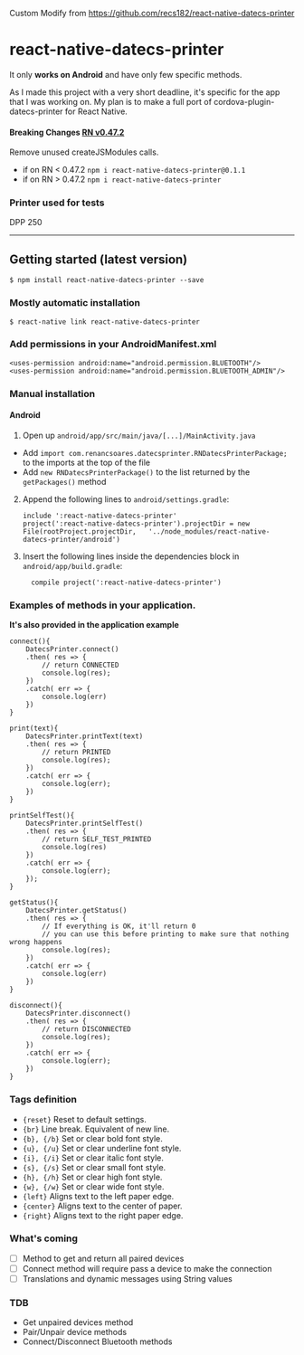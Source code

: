 Custom Modify from https://github.com/recs182/react-native-datecs-printer

# react-native-datecs-printer

It only **works on Android** and have only few specific methods.

As I made this project with a very short deadline, it's specific for the app that I was working on.
My plan is to make a full port of cordova-plugin-datecs-printer for React Native.

#### Breaking Changes [RN v0.47.2](https://github.com/facebook/react-native/releases/tag/v0.47.2)
Remove unused createJSModules calls.

- if on RN < 0.47.2 `npm i react-native-datecs-printer@0.1.1`
- if on RN > 0.47.2 `npm i react-native-datecs-printer`

### Printer used for tests
DPP 250

---

## Getting started (latest version)

`$ npm install react-native-datecs-printer --save`

### Mostly automatic installation

`$ react-native link react-native-datecs-printer`

### Add permissions in your AndroidManifest.xml
```
<uses-permission android:name="android.permission.BLUETOOTH"/>
<uses-permission android:name="android.permission.BLUETOOTH_ADMIN"/>
```

### Manual installation

#### Android

1. Open up `android/app/src/main/java/[...]/MainActivity.java`
  - Add `import com.renancsoares.datecsprinter.RNDatecsPrinterPackage;` to the imports at the top of the file
  - Add `new RNDatecsPrinterPackage()` to the list returned by the `getPackages()` method
2. Append the following lines to `android/settings.gradle`:
  	```
  	include ':react-native-datecs-printer'
  	project(':react-native-datecs-printer').projectDir = new File(rootProject.projectDir, 	'../node_modules/react-native-datecs-printer/android')
  	```
3. Insert the following lines inside the dependencies block in `android/app/build.gradle`:
  	```
      compile project(':react-native-datecs-printer')
  	```

### Examples of methods in your application.
**It's also provided in the application example**
```
connect(){
	DatecsPrinter.connect()
	.then( res => {
		// return CONNECTED
		console.log(res);
	})
	.catch( err => {
		console.log(err)
	})
}

print(text){
	DatecsPrinter.printText(text)
	.then( res => {
		// return PRINTED
		console.log(res);
	})
	.catch( err => {
		console.log(err);
	})
}

printSelfTest(){
	DatecsPrinter.printSelfTest()
	.then( res => {
		// return SELF_TEST_PRINTED
		console.log(res)
	})
	.catch( err => {
		console.log(err);
	});
}

getStatus(){
	DatecsPrinter.getStatus()
	.then( res => {
		// If everything is OK, it'll return 0
		// you can use this before printing to make sure that nothing wrong happens
		console.log(res);
	})
	.catch( err => {
		console.log(err)
	})
}

disconnect(){
	DatecsPrinter.disconnect()
	.then( res => {
		// return DISCONNECTED
		console.log(res);
	})
	.catch( err => {
		console.log(err);
	})
}
```

### Tags definition
- `{reset}`	    Reset to default settings.
- `{br}`	    Line break. Equivalent of new line.
- `{b}, {/b}`	Set or clear bold font style.
- `{u}, {/u}`	Set or clear underline font style.
- `{i}, {/i}`	Set or clear italic font style.
- `{s}, {/s}`	Set or clear small font style.
- `{h}, {/h}`	Set or clear high font style.
- `{w}, {/w}`	Set or clear wide font style.
- `{left}`	    Aligns text to the left paper edge.
- `{center}`	Aligns text to the center of paper.
- `{right}`	    Aligns text to the right paper edge.

### What's coming
- [ ] Method to get and return all paired devices
- [ ] Connect method will require pass a device to make the connection
- [ ] Translations and dynamic messages using String values

### TDB
* Get unpaired devices method
* Pair/Unpair device methods
* Connect/Disconnect Bluetooth methods

